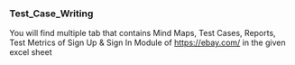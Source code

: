 ### Test_Case_Writing
You will find multiple tab that contains Mind Maps, Test Cases, Reports, Test Metrics of Sign Up & Sign In Module of https://ebay.com/ in the given excel sheet
